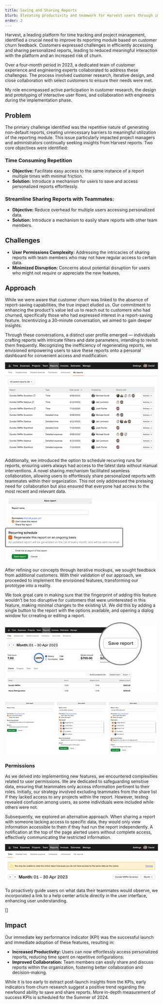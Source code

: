```yaml
---
title: Saving and Sharing Reports
blurb: Elevating productivity and teamwork for Harvest users through improved reporting capabilities.
order: 2
---
```


Harvest, a leading platform for time tracking and project management, identified a crucial need to improve its reporting module based on customer churn feedback. Customers expressed challenges in efficiently accessing and sharing personalized reports, leading to reduced meaningful interaction with the platform and an increased risk of churn.

Over a four-month period in 2023, a dedicated team of customer experience and engineering experts collaborated to address these challenges. The process involved customer research, iterative design, and close collaboration with select customers to ensure their needs were met.

My role encompassed active participation in customer research, the design and prototyping of interactive user flows, and collaboration with engineers during the implementation phase.

## Problem

The primary challenge identified was the repetitive nature of generating non-default reports, creating unnecessary barriers to meaningful utilization of the reporting module. This issue particularly impacted project managers and administrators continually seeking insights from Harvest reports. Two core objectives were identified:

### Time Consuming Repetition

- **Objective:** Facilitate easy access to the same instance of a report multiple times with minimal friction.
- **Solution:** Introduce a mechanism for users to save and access personalized reports effortlessly.

### Streamline Sharing Reports with Teammates:

- **Objective:** Reduce overhead for multiple users accessing personalized data.
- **Solution:** Introduce a mechanism to easily share reports with other team members.

## Challenges

- **User Permissions Complexity:** Addressing the intricacies of sharing reports with team members who may not have regular access to certain data.
- **Minimized Disruption:** Concerns about potential disruption for users who might not require or appreciate the new features.

## Approach

While we were aware that customer churn was linked to the absence of report-saving capabilities, the true impact eluded us. Our commitment to enhancing the product's value led us to reach out to customers who had churned, specifically those who had expressed interest in a report-saving feature. Incentivizing a 30-minute conversation, we aimed to gain deeper insights.

Through these conversations, a distinct user profile emerged — individuals crafting reports with intricate filters and date parameters, intending to revisit them frequently. Recognizing the inefficiency of regenerating reports, we envisioned empowering users to save these reports onto a personal dashboard for convenient access and modification.

![](/img/work/sr-my-reports.png "A new My Reports section was added to access saved and shared reports.")

Additionally, we introduced the option to schedule recurring runs for reports, ensuring users always had access to the latest data without manual interventions. A novel sharing mechanism facilitated seamless collaboration, allowing users to effortlessly share personalized reports with teammates within their organization. This not only addressed the pressing need for collaboration but also ensured that everyone had access to the most recent and relevant data.

![](/img/work/sr-dialog-recurring.png "When a report is recurring, anyone who has access to the report will receive an email with a link to the most current generated report.")

After refining our concepts through iterative mockups, we sought feedback from additional customers. With their validation of our approach, we proceeded to implement the envisioned features, transforming our prototype into a reality.

We took great care in making sure that the fingerprint of adding this feature wouldn't be too disruptive for customers that were uninterested in this feature, making minimal changes to the existing UI. We did this by adding a single button to the report with the options available, and opening a dialog window for crreating or editing a report.

![](/img/work/sr-save-report.png "When a report is recurring, anyone who has access to the report will receive an email with a link to the most current generated report.")

![](/img/work/sr-dialog.png "Detailing a few steps of progression through the Save Report dialog.")

### Permissions

As we delved into implementing new features, we encountered complexities related to user permissions. We are dedicated to safeguarding sensitive data, ensuring that teammates only access information pertinent to their roles. Initially, our strategy involved excluding teammates from the share list if they lacked access to any projects within the report. However, testing revealed confusion among users, as some individuals were included while others were not.

Subsequently, we explored an alternative approach. When sharing a report with someone lacking access to specific data, they would only view information accessible to them if they had run the report independently. A notification at the top of the page alerted users without complete access, effectively communicating the restricted information.

![](/img/work/sr-time-report.png "Detailing a few steps of progression through the Save Report dialog.")

To proactively guide users on what data their teammates would observe, we incorporated a link to a help center article directly in the user interface, enhancing user understanding.

[]








## Impact

Our immediate key performance indicator (KPI) was the successful launch and immediate adoption of these features, resulting in:

- **Increased Productivity:** Users can now effortlessly access personalized reports, reducing time spent on repetitive onfigurations.
- **Improved Collaboration:** Team members can easily share and discuss reports within the organization, fostering better collaboration and decision-making.

While it is too early to extract post-launch insights from the KPIs, early indicators from churn research suggest a positive trend regarding the newfound ability to save and share reports. More in-depth measurement of success KPIs is scheduled for the Summer of 2024.

